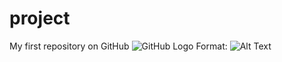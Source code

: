 # project
My first repository on GitHub
![GitHub Logo](/images/Admit_correlation_heatmap.png)
Format: ![Alt Text](https://github.com/reetasharma11/Visz-homework/blob/master/plots/Admit_correlation_heatmap.png)
